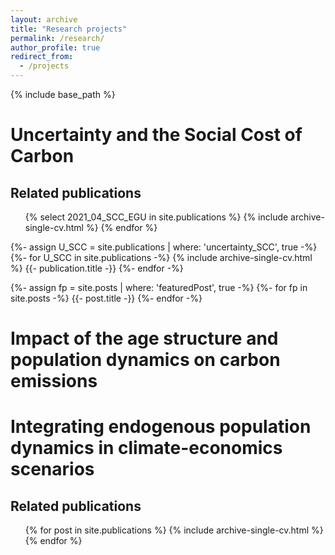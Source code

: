 ```yaml
---
layout: archive
title: "Research projects"
permalink: /research/
author_profile: true
redirect_from:
  - /projects
---
```


{% include base_path %}


Uncertainty and the Social Cost of Carbon
======

Related publications
----
<ul>{% select 2021_04_SCC_EGU in site.publications %}
    {% include archive-single-cv.html %}
  {% endfor %}</ul>
  
{%- assign U_SCC = site.publications | where: 'uncertainty_SCC', true -%}
{%- for U_SCC in site.publications -%}
  {% include archive-single-cv.html %}
  {{- publication.title -}}
{%- endfor -%}

{%- assign fp = site.posts | where: 'featuredPost', true -%}
{%- for fp in site.posts -%}
  {{- post.title -}}
{%- endfor -%}

Impact of the age structure and population dynamics on carbon emissions
======


Integrating endogenous population dynamics in climate-economics scenarios
======

Related publications
----
<ul>{% for post in site.publications %}
    {% include archive-single-cv.html %}
  {% endfor %}</ul>


  


